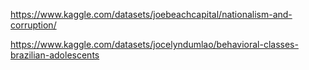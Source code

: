 https://www.kaggle.com/datasets/joebeachcapital/nationalism-and-corruption/

https://www.kaggle.com/datasets/jocelyndumlao/behavioral-classes-brazilian-adolescents
